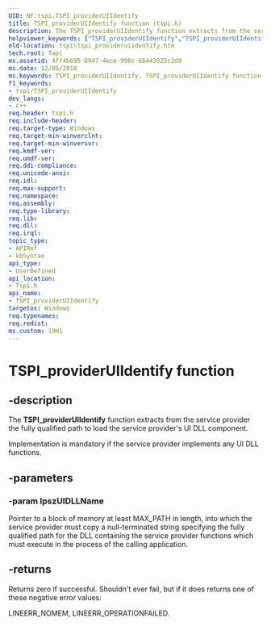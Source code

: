 ```yaml
---
UID: NF:tspi.TSPI_providerUIIdentify
title: TSPI_providerUIIdentify function (tspi.h)
description: The TSPI_providerUIIdentify function extracts from the service provider the fully qualified path to load the service provider's UI DLL component.helpviewer_keywords: ["TSPI_providerUIIdentify","TSPI_providerUIIdentify function [TAPI 2.2]","_tspi_tspi_provideruiidentify","tspi.tspi_provideruiidentify","tspi/TSPI_providerUIIdentify"]
old-location: tspi\tspi_provideruiidentify.htm
tech.root: Tapi
ms.assetid: 4ff4b695-8947-4ece-998c-6b443025c2d9
ms.date: 12/05/2018
ms.keywords: TSPI_providerUIIdentify, TSPI_providerUIIdentify function [TAPI 2.2], _tspi_tspi_provideruiidentify, tspi.tspi_provideruiidentify, tspi/TSPI_providerUIIdentify
f1_keywords:
- tspi/TSPI_providerUIIdentify
dev_langs:
- c++
req.header: tspi.h
req.include-header: 
req.target-type: Windows
req.target-min-winverclnt: 
req.target-min-winversvr: 
req.kmdf-ver: 
req.umdf-ver: 
req.ddi-compliance: 
req.unicode-ansi: 
req.idl: 
req.max-support: 
req.namespace: 
req.assembly: 
req.type-library: 
req.lib: 
req.dll: 
req.irql: 
topic_type:
- APIRef
- kbSyntax
api_type:
- UserDefined
api_location:
- Tspi.h
api_name:
- TSPI_providerUIIdentify
targetos: Windows
req.typenames: 
req.redist: 
ms.custom: 19H1
---
```


# TSPI_providerUIIdentify function


## -description


The 
<b>TSPI_providerUIIdentify</b> function extracts from the service provider the fully qualified path to load the service provider's UI DLL component.

Implementation is mandatory if the service provider implements any UI DLL functions.


## -parameters




### -param lpszUIDLLName

Pointer to a block of memory at least MAX_PATH in length, into which the service provider must copy a null-terminated string specifying the fully qualified path for the DLL containing the service provider functions which must execute in the process of the calling application.


## -returns



Returns zero if successful. Shouldn't ever fail, but if it does returns one of these negative error values:

LINEERR_NOMEM, LINEERR_OPERATIONFAILED.



